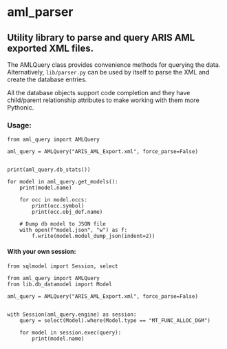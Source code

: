 # aml_parser
## Utility library to parse and query ARIS AML exported XML files.

The AMLQuery class provides convenience methods for querying the data. Alternatively, `lib/parser.py` can be used by itself to parse the XML and create the database entries.

All the database objects support code completion and they have child/parent relationship attributes to make working with them more Pythonic.

### Usage:
```
from aml_query import AMLQuery

aml_query = AMLQuery("ARIS_AML_Export.xml", force_parse=False)


print(aml_query.db_stats())

for model in aml_query.get_models():
    print(model.name)

    for occ in model.occs:
        print(occ.symbol)
        print(occ.obj_def.name)
    
    # Dump db model to JSON file
    with open(f"model.json", "w") as f:
        f.write(model.model_dump_json(indent=2))
```


#### With your own session:
```
from sqlmodel import Session, select

from aml_query import AMLQuery
from lib.db_datamodel import Model

aml_query = AMLQuery("ARIS_AML_Export.xml", force_parse=False)


with Session(aml_query.engine) as session:
    query = select(Model).where(Model.type == "MT_FUNC_ALLOC_DGM")

    for model in session.exec(query):
        print(model.name)
```